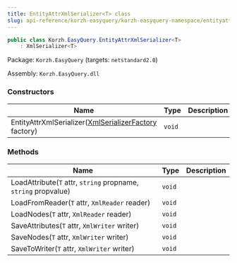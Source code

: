 ```yaml
---
title: EntityAttrXmlSerializer<T> class
slug: api-reference/korzh-easyquery/korzh-easyquery-namespace/entityattrxmlserializer-t--class
---
```

```csharp
public class Korzh.EasyQuery.EntityAttrXmlSerializer<T>
    : XmlSerializer<T>

```
Package: `Korzh.EasyQuery` (targets: `netstandard2.0`)

Assembly: `Korzh.EasyQuery.dll`

### Constructors

| Name | Type | Description | 
| --- | --- | --- | 
| EntityAttrXmlSerializer([XmlSerializerFactory](api-reference/korzh-easyquery/korzh-easyquery-namespace/xmlserializerfactory-class) factory) | `void` |  | 


### Methods

| Name | Type | Description | 
| --- | --- | --- | 
| LoadAttribute(`T` attr, `string` propname, `string` propvalue) | `void` |  | 
| LoadFromReader(`T` attr, `XmlReader` reader) | `void` |  | 
| LoadNodes(`T` attr, `XmlReader` reader) | `void` |  | 
| SaveAttributes(`T` attr, `XmlWriter` writer) | `void` |  | 
| SaveNodes(`T` attr, `XmlWriter` writer) | `void` |  | 
| SaveToWriter(`T` attr, `XmlWriter` writer) | `void` |  |